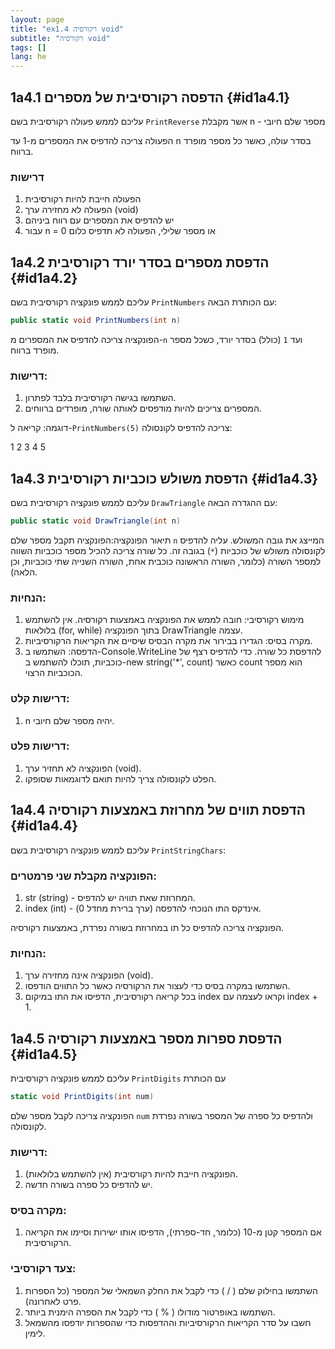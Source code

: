 ```yaml
---
layout: page
title: "ex1.4 רקורסיה void"
subtitle: "רקורסיה void"
tags: []
lang: he
---
```


## 1a4.1 הדפסה רקורסיבית של מספרים {#id1a4.1}
עליכם לממש פעולה רקורסיבית בשם `PrintReverse` אשר מקבלת n - מספר שלם חיובי

הפעולה צריכה להדפיס את המספרים מ-1 עד n בסדר עולה, כאשר כל מספר מופרד ברווח.

### דרישות

1. הפעולה חייבת להיות רקורסיבית
2. הפעולה לא מחזירה ערך (void)
3. יש להדפיס את המספרים עם רווח ביניהם
4. עבור n = 0 או מספר שלילי, הפעולה לא תדפיס כלום


## 1a4.2 הדפסת מספרים בסדר יורד רקורסיבית {#id1a4.2}
עליכם לממש פונקציה רקורסיבית בשם `PrintNumbers` עם הכותרת הבאה:

```csharp
public static void PrintNumbers(int n)
```
הפונקציה צריכה להדפיס את המספרים מ-`n` ועד `1` (כולל) בסדר יורד, כשכל מספר מופרד ברווח.

### דרישות:

1. השתמשו בגישה רקורסיבית בלבד לפתרון.
2. המספרים צריכים להיות מודפסים לאותה שורה, מופרדים ברווחים.

דוגמה: קריאה ל-`PrintNumbers(5)` צריכה להדפיס לקונסולה:

1 2 3 4 5


## 1a4.3 הדפסת משולש כוכביות רקורסיבית {#id1a4.3}
עליכם לממש פונקציה רקורסיבית בשם `DrawTriangle` עם ההגדרה הבאה:
```csharp
public static void DrawTriangle(int n)
```
תיאור הפונקציה:הפונקציה תקבל מספר שלם `n` המייצג את גובה המשולש. עליה להדפיס לקונסולה משולש של כוכביות (`*`) בגובה זה. כל שורה צריכה להכיל מספר כוכביות השווה למספר השורה (כלומר, השורה הראשונה כוכבית אחת, השורה השנייה שתי כוכביות, וכן הלאה).

### הנחיות:

1. מימוש רקורסיבי: חובה לממש את הפונקציה באמצעות רקורסיה. אין להשתמש בלולאות (for, while) בתוך הפונקציה DrawTriangle עצמה.
2. מקרה בסיס: הגדירו בבירור את מקרה הבסיס שיסיים את הקריאות הרקורסיביות.
3. הדפסה: השתמשו ב-Console.WriteLine להדפסת כל שורה. כדי להדפיס רצף של כוכביות, תוכלו להשתמש ב-new string('*', count) כאשר count הוא מספר הכוכביות הרצוי.

### דרישות קלט:

1. n יהיה מספר שלם חיובי.

### דרישות פלט:

1. הפונקציה לא תחזיר ערך (void).
2. הפלט לקונסולה צריך להיות תואם לדוגמאות שסופקו.


## 1a4.4 הדפסת תווים של מחרוזת באמצעות רקורסיה {#id1a4.4}
עליכם לממש פונקציה רקורסיבית בשם `PrintStringChars`:

### הפונקציה מקבלת שני פרמטרים:

1. str (string) - המחרוזת שאת תוויה יש להדפיס.
2. index (int) - אינדקס התו הנוכחי להדפסה (ערך ברירת מחדל 0).

הפונקציה צריכה להדפיס כל תו במחרוזת בשורה נפרדת, באמצעות רקורסיה.

### הנחיות:

1. הפונקציה אינה מחזירה ערך (void).
2. השתמשו במקרה בסיס כדי לעצור את הרקורסיה כאשר כל התווים הודפסו.
3. בכל קריאה רקורסיבית, הדפיסו את התו במיקום index וקראו לעצמה עם index + 1.


## 1a4.5 הדפסת ספרות מספר באמצעות רקורסיה {#id1a4.5}
עליכם לממש פונקציה רקורסיבית `PrintDigits` עם הכותרת
```csharp
static void PrintDigits(int num)
```

הפונקציה צריכה לקבל מספר שלם `num` ולהדפיס כל ספרה של המספר בשורה נפרדת לקונסולה.

### דרישות:

1. הפונקציה חייבת להיות רקורסיבית (אין להשתמש בלולאות).
2. יש להדפיס כל ספרה בשורה חדשה.

### מקרה בסיס:

1. אם המספר קטן מ-10 (כלומר, חד-ספרתי), הדפיסו אותו ישירות וסיימו את הקריאה הרקורסיבית.

### צעד רקורסיבי:

1. השתמשו בחילוק שלם ( / ) כדי לקבל את החלק השמאלי של המספר (כל הספרות פרט לאחרונה).
2. השתמשו באופרטור מודולו ( % ) כדי לקבל את הספרה הימנית ביותר.
3. חשבו על סדר הקריאות הרקורסיביות וההדפסות כדי שהספרות יודפסו מהשמאל לימין.



